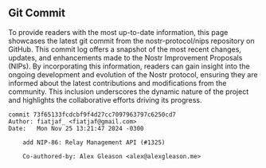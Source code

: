 ## Git Commit
To provide readers with the most up-to-date information, this page showcases the latest git commit from the nostr-protocol/nips repository on GitHub. This commit log offers a snapshot of the most recent changes, updates, and enhancements made to the Nostr Improvement Proposals (NIPs). By incorporating this information, readers can gain insight into the ongoing development and evolution of the Nostr protocol, ensuring they are informed about the latest contributions and modifications from the community. This inclusion underscores the dynamic nature of the project and highlights the collaborative efforts driving its progress.

```shell
commit 73f65133fcdcbf9f4d27cc7097963797c6250cd7
Author: fiatjaf_ <fiatjaf@gmail.com>
Date:   Mon Nov 25 13:21:47 2024 -0300

    add NIP-86: Relay Management API (#1325)
    
    Co-authored-by: Alex Gleason <alex@alexgleason.me>
```
